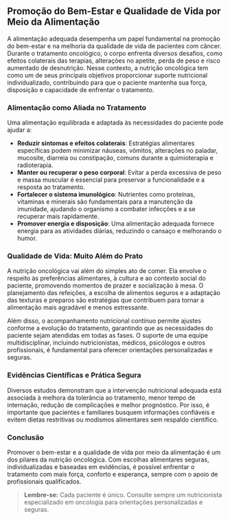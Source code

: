 
## Promoção do Bem-Estar e Qualidade de Vida por Meio da Alimentação

A alimentação adequada desempenha um papel fundamental na promoção do bem-estar e na melhoria da qualidade de vida de pacientes com câncer. Durante o tratamento oncológico, o corpo enfrenta diversos desafios, como efeitos colaterais das terapias, alterações no apetite, perda de peso e risco aumentado de desnutrição. Nesse contexto, a nutrição oncológica tem como um de seus principais objetivos proporcionar suporte nutricional individualizado, contribuindo para que o paciente mantenha sua força, disposição e capacidade de enfrentar o tratamento.

### Alimentação como Aliada no Tratamento

Uma alimentação equilibrada e adaptada às necessidades do paciente pode ajudar a:

- **Reduzir sintomas e efeitos colaterais**: Estratégias alimentares específicas podem minimizar náuseas, vômitos, alterações no paladar, mucosite, diarreia ou constipação, comuns durante a quimioterapia e radioterapia.
- **Manter ou recuperar o peso corporal**: Evitar a perda excessiva de peso e massa muscular é essencial para preservar a funcionalidade e a resposta ao tratamento.
- **Fortalecer o sistema imunológico**: Nutrientes como proteínas, vitaminas e minerais são fundamentais para a manutenção da imunidade, ajudando o organismo a combater infecções e a se recuperar mais rapidamente.
- **Promover energia e disposição**: Uma alimentação adequada fornece energia para as atividades diárias, reduzindo o cansaço e melhorando o humor.

### Qualidade de Vida: Muito Além do Prato

A nutrição oncológica vai além do simples ato de comer. Ela envolve o respeito às preferências alimentares, à cultura e ao contexto social do paciente, promovendo momentos de prazer e socialização à mesa. O planejamento das refeições, a escolha de alimentos seguros e a adaptação das texturas e preparos são estratégias que contribuem para tornar a alimentação mais agradável e menos estressante.

Além disso, o acompanhamento nutricional contínuo permite ajustes conforme a evolução do tratamento, garantindo que as necessidades do paciente sejam atendidas em todas as fases. O suporte de uma equipe multidisciplinar, incluindo nutricionistas, médicos, psicólogos e outros profissionais, é fundamental para oferecer orientações personalizadas e seguras.

### Evidências Científicas e Prática Segura

Diversos estudos demonstram que a intervenção nutricional adequada está associada à melhora da tolerância ao tratamento, menor tempo de internação, redução de complicações e melhor prognóstico. Por isso, é importante que pacientes e familiares busquem informações confiáveis e evitem dietas restritivas ou modismos alimentares sem respaldo científico.

### Conclusão

Promover o bem-estar e a qualidade de vida por meio da alimentação é um dos pilares da nutrição oncológica. Com escolhas alimentares seguras, individualizadas e baseadas em evidências, é possível enfrentar o tratamento com mais força, conforto e esperança, sempre com o apoio de profissionais qualificados.

> **Lembre-se:** Cada paciente é único. Consulte sempre um nutricionista especializado em oncologia para orientações personalizadas e seguras.
```

